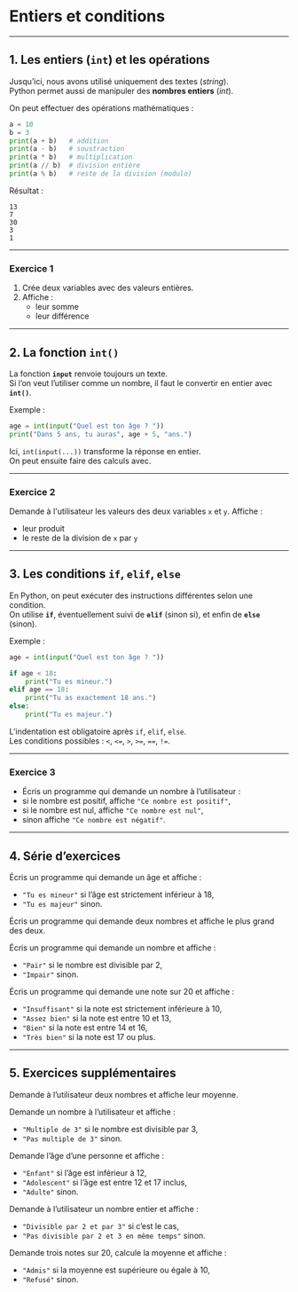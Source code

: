 # Entiers et conditions

---

## 1. Les entiers (`int`) et les opérations

Jusqu’ici, nous avons utilisé uniquement des textes (*string*).  
Python permet aussi de manipuler des **nombres entiers** (*int*).  

On peut effectuer des opérations mathématiques :  

```python
a = 10
b = 3
print(a + b)   # addition
print(a - b)   # soustraction
print(a * b)   # multiplication
print(a // b)  # division entière
print(a % b)   # reste de la division (modulo)
```

Résultat :  
```
13
7
30
3
1
```

---

### Exercice 1  
1. Crée deux variables avec des valeurs entières.
2. Affiche :  
   - leur somme
   - leur différence

---

## 2. La fonction `int()`

La fonction **`input`** renvoie toujours un texte.  
Si l’on veut l’utiliser comme un nombre, il faut le convertir en entier avec **`int()`**.  

Exemple :  

```python
age = int(input("Quel est ton âge ? "))
print("Dans 5 ans, tu auras", age + 5, "ans.")
```

Ici, `int(input(...))` transforme la réponse en entier.  
On peut ensuite faire des calculs avec.  

---

### Exercice 2  
Demande à l'utilisateur les valeurs des deux variables `x` et `y`.
Affiche :
   - leur produit  
   - le reste de la division de `x` par `y`

---

## 3. Les conditions `if`, `elif`, `else`

En Python, on peut exécuter des instructions différentes selon une condition.  
On utilise **`if`**, éventuellement suivi de **`elif`** (sinon si), et enfin de **`else`** (sinon).  

Exemple :  

```python
age = int(input("Quel est ton âge ? "))

if age < 18:
    print("Tu es mineur.")
elif age == 18:
    print("Tu as exactement 18 ans.")
else:
    print("Tu es majeur.")
```

L’indentation est obligatoire après `if`, `elif`, `else`.  
Les conditions possibles : `<`, `<=`, `>`, `>=`, `==`, `!=`.  

---

### Exercice 3  
- Écris un programme qui demande un nombre à l’utilisateur :  
- si le nombre est positif, affiche `"Ce nombre est positif"`,  
- si le nombre est nul, affiche `"Ce nombre est nul"`,  
- sinon affiche `"Ce nombre est négatif"`.  

---

## 4. Série d’exercices

Écris un programme qui demande un âge et affiche :  
   - `"Tu es mineur"` si l’âge est strictement inférieur à 18,  
   - `"Tu es majeur"` sinon.  

Écris un programme qui demande deux nombres et affiche le plus grand des deux.  

Écris un programme qui demande un nombre et affiche :  
   - `"Pair"` si le nombre est divisible par 2,  
   - `"Impair"` sinon.  

Écris un programme qui demande une note sur 20 et affiche :  
   - `"Insuffisant"` si la note est strictement inférieure à 10,  
   - `"Assez bien"` si la note est entre 10 et 13,  
   - `"Bien"` si la note est entre 14 et 16,  
   - `"Très bien"` si la note est 17 ou plus.  

---

## 5. Exercices supplémentaires

Demande à l’utilisateur deux nombres et affiche leur moyenne.  

Demande un nombre à l’utilisateur et affiche :  
   - `"Multiple de 3"` si le nombre est divisible par 3,  
   - `"Pas multiple de 3"` sinon.  

Demande l’âge d’une personne et affiche :  
   - `"Enfant"` si l’âge est inférieur à 12,  
   - `"Adolescent"` si l’âge est entre 12 et 17 inclus,  
   - `"Adulte"` sinon.  

Demande à l’utilisateur un nombre entier et affiche :  
   - `"Divisible par 2 et par 3"` si c’est le cas,  
   - `"Pas divisible par 2 et 3 en même temps"` sinon.  

Demande trois notes sur 20, calcule la moyenne et affiche :  
   - `"Admis"` si la moyenne est supérieure ou égale à 10,  
   - `"Refusé"` sinon.  